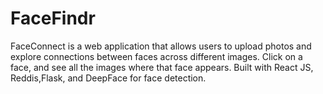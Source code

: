 # FaceFindr
FaceConnect is a web application that allows users to upload photos and explore connections between faces across different images. Click on a face, and see all the images where that face appears. Built with React JS, Reddis,Flask, and DeepFace for face detection.
